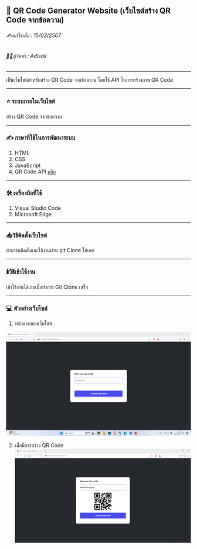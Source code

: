 ## 📖 QR Code Generator Website (เว็บไซต์สร้าง QR Code จากข้อความ)

###### ✍️แก้ไขเมื่อ : 15/03/2567
###### 👨‍💻ผู้จัดทำ : Adisak
___

เป็นเว็บไซต์สำหรับสร้าง QR Code จากข้อความ โดยใช้ API ในการสร้างภาพ QR Code
___ 

### ⭐ ระบบภายในเว็บไซต์
  สร้าง QR Code จากข้อความ

___

### ✍️ ภาษาที่ใช้ในการพัฒนาระบบ

1. HTML
2. CSS
3. JavaScript
4. QR Code API [คลิก](https://goqr.me/api/)

___

### 🛠️ เครื่องมือที่ใช้

1. Visual Studio Code
2. Microsoft Edge

___

### 📥วิธีติดตั้งเว็บไซต์
  สามารถติดตั้งและใช้งานผ่าน git Clone ได้เลย
___

### 🕯️วิธีเข้าใช้งาน
  เข้าใช้งานได้เลยเมื่อทำการ Git Clone เสร็จ
___

### 💻 ตัวอย่างเว็บไซต์
1. หน้าแรกของเว็บไซต์
   
![index](https://github.com/Adisak-KS/QR-Code-Generator-Website/blob/main/preview/img-1.png)

2. เมื่อมีการสร้าง QR Code
![index](https://github.com/Adisak-KS/QR-Code-Generator-Website/blob/main/preview/img-2.png)
